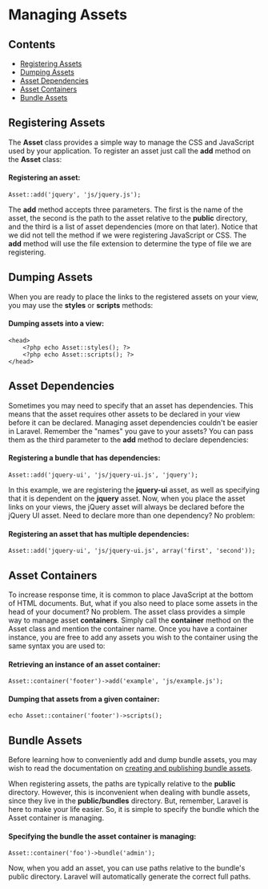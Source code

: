 # Managing Assets

## Contents

- [Registering Assets](#registering-assets)
- [Dumping Assets](#dumping-assets)
- [Asset Dependencies](#asset-dependencies)
- [Asset Containers](#asset-containers)
- [Bundle Assets](#bundle-assets)

<a name="registering-assets"></a>
## Registering Assets

The **Asset** class provides a simple way to manage the CSS and JavaScript used by your application. To register an asset just call the **add** method on the **Asset** class:

#### Registering an asset:

	Asset::add('jquery', 'js/jquery.js');

The **add** method accepts three parameters. The first is the name of the asset, the second is the path to the asset relative to the **public** directory, and the third is a list of asset dependencies (more on that later). Notice that we did not tell the method if we were registering JavaScript or CSS. The **add** method will use the file extension to determine the type of file we are registering.

<a name="dumping-assets"></a>
## Dumping Assets

When you are ready to place the links to the registered assets on your view, you may use the **styles** or **scripts** methods:

#### Dumping assets into a view:

	<head>
		<?php echo Asset::styles(); ?>
		<?php echo Asset::scripts(); ?>
	</head>

<a name="asset-dependencies"></a>
## Asset Dependencies

Sometimes you may need to specify that an asset has dependencies. This means that the asset requires other assets to be declared in your view before it can be declared. Managing asset dependencies couldn't be easier in Laravel. Remember the "names" you gave to your assets? You can pass them as the third parameter to the **add** method to declare dependencies:

#### Registering a bundle that has dependencies:

	Asset::add('jquery-ui', 'js/jquery-ui.js', 'jquery');

In this example, we are registering the **jquery-ui** asset, as well as specifying that it is dependent on the **jquery** asset. Now, when you place the asset links on your views, the jQuery asset will always be declared before the jQuery UI asset. Need to declare more than one dependency? No problem:

#### Registering an asset that has multiple dependencies:

	Asset::add('jquery-ui', 'js/jquery-ui.js', array('first', 'second'));

<a name="asset-containers"></a>
## Asset Containers

To increase response time, it is common to place JavaScript at the bottom of HTML documents. But, what if you also need to place some assets in the head of your document? No problem. The asset class provides a simple way to manage asset **containers**. Simply call the **container** method on the Asset class and mention the container name. Once you have a container instance, you are free to add any assets you wish to the container using the same syntax you are used to:

#### Retrieving an instance of an asset container:

	Asset::container('footer')->add('example', 'js/example.js');

#### Dumping that assets from a given container:

	echo Asset::container('footer')->scripts();

<a name="bundle-assets"></a>
## Bundle Assets

Before learning how to conveniently add and dump bundle assets, you may wish to read the documentation on [creating and publishing bundle assets](/docs/bundles#bundle-assets).

When registering assets, the paths are typically relative to the **public** directory. However, this is inconvenient when dealing with bundle assets, since they live in the **public/bundles** directory. But, remember, Laravel is here to make your life easier. So, it is simple to specify the bundle which the Asset container is managing.

#### Specifying the bundle the asset container is managing:

	Asset::container('foo')->bundle('admin');

Now, when you add an asset, you can use paths relative to the bundle's public directory. Laravel will automatically generate the correct full paths.
